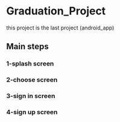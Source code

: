 # Graduation_Project
this project is the last project (android_app)
## Main steps
### 1-splash screen
### 2-choose screen
### 3-sign in screen
### 4-sign up screen
